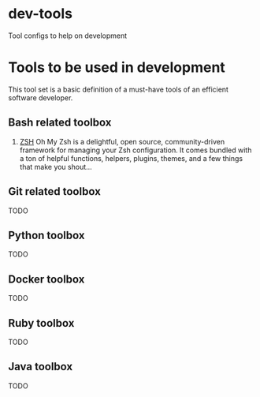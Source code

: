 # dev-tools

Tool configs to help on development

# Tools to be used in development

This tool set is a basic definition of a must-have tools of an efficient software developer.

## Bash related toolbox

1. [ZSH](https://ohmyz.sh/)
Oh My Zsh is a delightful, open source, community-driven framework for managing your Zsh configuration. It comes bundled with a ton of helpful functions, helpers, plugins, themes, and a few things that make you shout...

## Git related toolbox

TODO

## Python toolbox

TODO

## Docker toolbox

TODO

## Ruby toolbox

TODO

## Java toolbox

TODO

